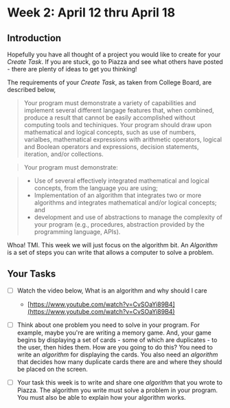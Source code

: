 # Week 2: April 12 thru April 18

## Introduction

Hopefully you have all thought of a project you would like to create for your *Create Task*.  If you are stuck, go to Piazza and see what others have posted - there are plenty of ideas to get you thinking!  

The requirements of your *Create Task*, as taken from College Board, are described below, 

> Your program must demonstrate a variety of capabilities and implement several different langage features that, when combined, produce a result that cannot be easily accomplished without computing tools and techiniques.  Your program should draw upon mathematical and logical concepts, such as use of numbers, varialbes, mathematical expressions with arithmetic operators, logical and Boolean operators and expressions, decision statements, iteration, and/or collections.

> Your program must demonstrate: 

> * Use of several effectively integrated mathematical and logical concepts, from the language you are using;
> * Implementation of an algorithm that integrates two or more algorithms and integrates mathematical and/or logical concepts; and
> * development and use of abstractions to manage the complexity of your program (e.g., procedures, abstraction provided by the programming language, APIs).

Whoa!  TMI.  This week we will just focus on the algorithm bit.  An *Algorithm* is a set of steps you can write that allows a computer to solve a problem.  

## Your Tasks

- [ ] Watch the video below, What is an algorithm and why should I care

    * [https://www.youtube.com/watch?v=CvSOaYi89B4](https://www.youtube.com/watch?v=CvSOaYi89B4) 

- [ ] Think about one problem you need to solve in your program.  For example, maybe you're are writing a memory game.  And, your game begins by displaying a set of cards - some of which are duplicates - to the user, then hides them.  How are you going to do this?  You need to write an *algorithm* for displaying the cards.  You also need an *algorithm* that decides how many duplicate cards there are and where they should be placed on the screen. 

- [ ] Your task this week is to write and share one *algorithm* that you wrote to Piazza.  The algorithm you write must solve a problem in your program. You must also be able to explain how your algorithm works.   




